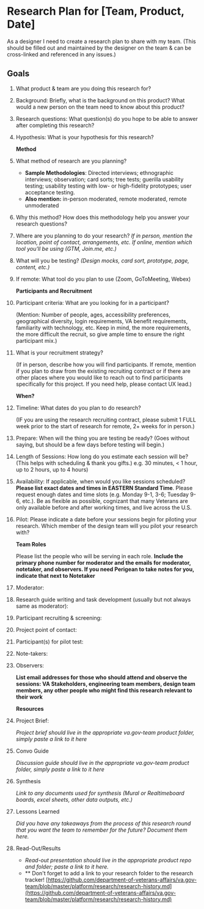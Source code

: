 # Research Plan for \[Team, Product, Date\]

As a designer I need to create a research plan to share with my team. \(This should be filled out and maintained by the designer on the team & can be cross-linked and referenced in any issues.\)

## Goals

1. What product & team are you doing this research for?    
2. Background: Briefly, what is the background on this product? What would a new person on the team need to know about this product?     
3. Research questions: What question\(s\) do you hope to be able to answer after completing this research?     
4. Hypothesis: What is your hypothesis for this research?     

   **Method**

5. What method of research are you planning?
   * **Sample Methodologies**: Directed interviews; ethnographic interviews; observation; card sorts; tree tests; guerilla usability testing; usability testing with low- or high-fidelity prototypes; user acceptance testing.     
   * **Also mention:** in-person moderated, remote moderated, remote unmoderated    
6. Why this method? How does this methodology help you answer your research questions?
7. Where are you planning to do your research? _If in person, mention the location, point of contact, arrangements, etc. If online, mention which tool you'll be using \(GTM, Join.me, etc.\)_    
8. What will you be testing? _\(Design mocks, card sort, prototype, page, content, etc.\)_     
9. If remote: What tool do you plan to use \(Zoom, GoToMeeting, Webex\)    

   **Participants and Recruitment**

10. Participant criteria: What are you looking for in a participant?    

    \(Mention: Number of people, ages, accessibility preferences, geographical diversity, login requirements, VA benefit requirements, familiarity with technology, etc. Keep in mind, the more requirements, the more difficult the recruit, so give ample time to ensure the right participant mix.\)    

11. What is your recruitment strategy?     

    \(If in person, describe how you will find participants. If remote, mention if you plan to draw from the existing recruiting contract or if there are other places where you would like to reach out to find participants specifically for this project. If you need help, please contact UX lead.\)    

    **When?**

12. Timeline: What dates do you plan to do research?     

    \(IF you are using the research recruiting contract, please submit 1 FULL week prior to the start of research for remote, 2+ weeks for in person.\)     

13. Prepare: When will the thing you are testing be ready? \(Goes without saying, but should be a few days before testing will begin.\)     
14. Length of Sessions: How long do you estimate each session will be? \(This helps with scheduling & thank you gifts.\) e.g. 30 minutes, &lt; 1 hour, up to 2 hours, up to 4 hours\)     
15. Availability: If applicable, when would you like sessions scheduled? **Please list exact dates and times in EASTERN Standard Time**. Please request enough dates and time slots \(e.g. Monday 9-1, 3-6; Tuesday 9-6, etc.\). Be as flexible as possible, cognizant that many Veterans are only available before and after working times, and live across the U.S.    
16. Pilot: Please indicate a date before your sessions begin for piloting your research. Which member of the design team will you pilot your research with?     

    **Team Roles**

    Please list the people who will be serving in each role. **Include the primary phone number for moderator and the emails for moderator, notetaker, and observers. If you need Perigean to take notes for you, indicate that next to Notetaker**     

17. Moderator:    
18. Research guide writing and task development \(usually but not always same as moderator\):    
19. Participant recruiting & screening:    
20. Project point of contact:    
21. Participant\(s\) for pilot test:    
22. Note-takers:    
23. Observers:    

    **List email addresses for those who should attend and observe the sessions: VA Stakeholders, engineering team members, design team members, any other people who might find this research relevant to their work**    

    **Resources**

24. Project Brief:     

    _Project brief should live in the appropriate va.gov-team product folder, simply paste a link to it here_    

25. Convo Guide    

    _Discussion guide should live in the appropriate va.gov-team product folder, simply paste a link to it here_    

26. Synthesis    

    _Link to any documents used for synthesis \(Mural or Realtimeboard boards, excel sheets, other data outputs, etc.\)_     

27. Lessons Learned    

    _Did you have any takeaways from the process of this research round that you want the team to remember for the future? Document them here._     

28. Read-Out/Results    
    * _Read-out presentation should live in the appropriate product repo and folder; paste a link to it here._     
    * \*\* Don't forget to add a link to your research folder to the research tracker! [https://github.com/department-of-veterans-affairs/va.gov-team/blob/master/platform/research/research-history.md](https://github.com/department-of-veterans-affairs/va.gov-team/blob/master/platform/research/research-history.md)

